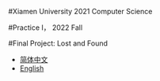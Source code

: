 #Xiamen University 2021 Computer Science 

#Practice I， 2022 Fall

#Final Project: Lost and Found

- [简体中文](../README.md)
- [English](./EN_README.md)
